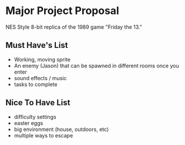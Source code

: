 # Major Project Proposal

NES Style 8-bit replica of the 1989 game "Friday the 13."

## Must Have's List

- Working, moving sprite
- An enemy (Jason) that can be spawned in different rooms once you enter
- sound effects / music
- tasks to complete

## Nice To Have List

- difficulty settings
- easter eggs
- big environment (house, outdoors, etc)
- multiple ways to escape
